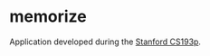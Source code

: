 # memorize
Application developed during the <a href="https://cs193p.sites.stanford.edu/" target="_blank">Stanford CS193p</a>.
